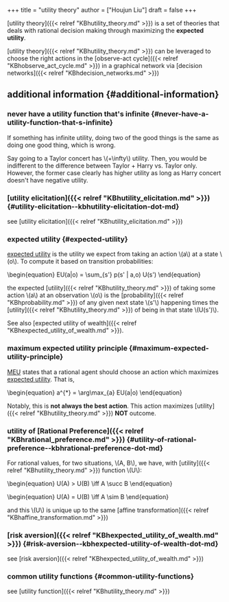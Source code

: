 +++
title = "utility theory"
author = ["Houjun Liu"]
draft = false
+++

[utility theory]({{< relref "KBhutility_theory.md" >}}) is a set of theories that deals with rational decision making through maximizing the **expected utility**.

[utility theory]({{< relref "KBhutility_theory.md" >}}) can be leveraged to choose the right actions in the [observe-act cycle]({{< relref "KBhobserve_act_cycle.md" >}}) in a graphical network via [decision networks]({{< relref "KBhdecision_networks.md" >}})


## additional information {#additional-information}


### never have a utility function that's infinite {#never-have-a-utility-function-that-s-infinite}

If something has infinite utility, doing two of the good things is the same as doing one good thing, which is wrong.

Say going to a Taylor concert has \\(+\infty\\) utility. Then, you would be indifferent to the difference between Taylor + Harry vs. Taylor only. However, the former case clearly has higher utility as long as Harry concert doesn't have negative utility.


### [utility elicitation]({{< relref "KBhutility_elicitation.md" >}}) {#utility-elicitation--kbhutility-elicitation-dot-md}

see [utility elicitation]({{< relref "KBhutility_elicitation.md" >}})


### expected utility {#expected-utility}

[expected utility](#expected-utility) is the utility we expect from taking an action \\(a\\) at a state \\(o\\). To compute it based on transition probabilities:

\begin{equation}
EU(a|o) = \sum\_{s'} p(s' | a,o) U(s')
\end{equation}

the expected [utility]({{< relref "KBhutility_theory.md" >}}) of taking some action \\(a\\) at an observation \\(o\\) is the [probability]({{< relref "KBhprobability.md" >}}) of any given next state \\(s'\\) happening times the [utility]({{< relref "KBhutility_theory.md" >}}) of being in that state \\(U(s')\\).

See also [expected utility of wealth]({{< relref "KBhexpected_utility_of_wealth.md" >}}).


### maximum expected utility principle {#maximum-expected-utility-principle}

[MEU](#maximum-expected-utility-principle) states that a rational agent should choose an action which maximizes [expected utility](#expected-utility). That is,

\begin{equation}
a^{\*} = \arg\max\_{a} EU(a|o)
\end{equation}

Notably, this is **not always the best action**. This action maximizes [utility]({{< relref "KBhutility_theory.md" >}}) **NOT** outcome.


### utility of [Rational Preference]({{< relref "KBhrational_preference.md" >}}) {#utility-of-rational-preference--kbhrational-preference-dot-md}

For rational values, for two situations, \\(A, B\\), we have, with [utility]({{< relref "KBhutility_theory.md" >}}) function \\(U\\):

\begin{equation}
U(A) > U(B) \iff A \succ B
\end{equation}

\begin{equation}
U(A) = U(B) \iff A \sim B
\end{equation}

and this \\(U\\) is unique up to the same [affine transformation]({{< relref "KBhaffine_transformation.md" >}})


### [risk aversion]({{< relref "KBhexpected_utility_of_wealth.md" >}}) {#risk-aversion--kbhexpected-utility-of-wealth-dot-md}

see [risk aversion]({{< relref "KBhexpected_utility_of_wealth.md" >}})


### common utility functions {#common-utility-functions}

see [utility function]({{< relref "KBhutility_theory.md" >}})
